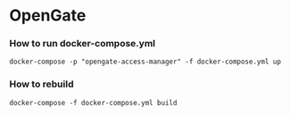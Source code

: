 # OpenGate

### How to run docker-compose.yml
```console
docker-compose -p "opengate-access-manager" -f docker-compose.yml up
```

### How to rebuild
```console
docker-compose -f docker-compose.yml build
```